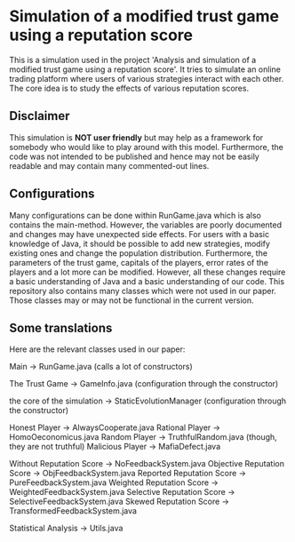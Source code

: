 # Simulation of a modified trust game using a reputation score

This is a simulation used in the project 'Analysis and simulation of a modified trust game using a reputation score'. It tries to simulate an online trading platform where users of various strategies interact with each other. The core idea is to study the effects of various reputation scores.

## Disclaimer

This simulation is **NOT user friendly** but may help as a framework for somebody who would like to play around with this model. Furthermore, the code was not intended to be published and hence may not be easily readable and may contain many commented-out lines.

## Configurations

Many configurations can be done within RunGame.java which is also contains the main-method. However, the variables are poorly documented and changes may have unexpected side effects. For users with a basic knowledge of Java, it should be possible to add new strategies, modify existing ones and change the population distribution.
Furthermore, the parameters of the trust game, capitals of the players, error rates of the players and a lot more can be modified. However, all these changes require a basic understanding of Java and a basic understanding of our code.
This repository also contains many classes which were not used in our paper. Those classes may or may not be functional in the current version.

## Some translations
Here are the relevant classes used in our paper:

Main -> RunGame.java (calls a lot of constructors)

The Trust Game -> GameInfo.java (configuration through the constructor)

the core of the simulation -> StaticEvolutionManager (configuration through the constructor)

Honest Player -> AlwaysCooperate.java
Rational Player -> HomoOeconomicus.java
Random Player -> TruthfulRandom.java (though, they are not truthful)
Malicious Player -> MafiaDefect.java

Without Reputation Score -> NoFeedbackSystem.java
Objective Reputation Score -> ObjFeedbackSystem.java
Reported Reputation Score -> PureFeedbackSystem.java
Weighted Reputation Score -> WeightedFeedbackSystem.java
Selective Reputation Score -> SelectiveFeedbackSystem.java
Skewed Reputation Score -> TransformedFeedbackSystem.java

Statistical Analysis -> Utils.java
